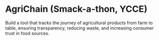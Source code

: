 # AgriChain (Smack-a-thon, YCCE)
Build a tool that tracks the journey of agricultural products from farm to table, ensuring transparency, reducing waste, and increasing consumer trust in food sources.
